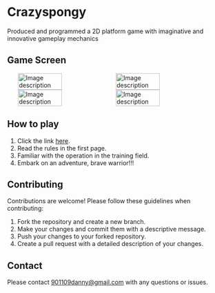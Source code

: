 # Crazyspongy
Produced and programmed a 2D platform game with imaginative and innovative gameplay mechanics
## Game Screen
<div style="display: flex; justify-content: center;">
  <img src="https://user-images.githubusercontent.com/61039945/224702884-a3328e4b-3685-420c-bfe0-8d6a9bdc9551.png" alt="Image description" width="45%">
  <img src="https://user-images.githubusercontent.com/61039945/224703571-e43cee19-a7f9-4886-be1e-6ebbabebc5de.png" alt="Image description" width="45%">
</div>
<div style="display: flex; justify-content: center;">
  <img src="https://user-images.githubusercontent.com/61039945/224704807-af5bb9a6-59d6-4819-b98f-ccafed84576c.png" alt="Image description" width="45%">
  <img src="https://user-images.githubusercontent.com/61039945/224705735-77ef027a-ee5e-42a7-81b6-eeff8d0f53c2.png" alt="Image description" width="45%">
</div> 

## How to play 
1. Click the link [here](https://kingkazma1109.github.io/new/).
2. Read the rules in the first page.
3. Familiar with the operation in the training field.
4. Embark on an adventure, brave warrior!!!

## Contributing
Contributions are welcome! Please follow these guidelines when contributing:

1. Fork the repository and create a new branch.
2. Make your changes and commit them with a descriptive message.
3. Push your changes to your forked repository.
4. Create a pull request with a detailed description of your changes.

## Contact
Please contact 901109danny@gmail.com with any questions or issues.
